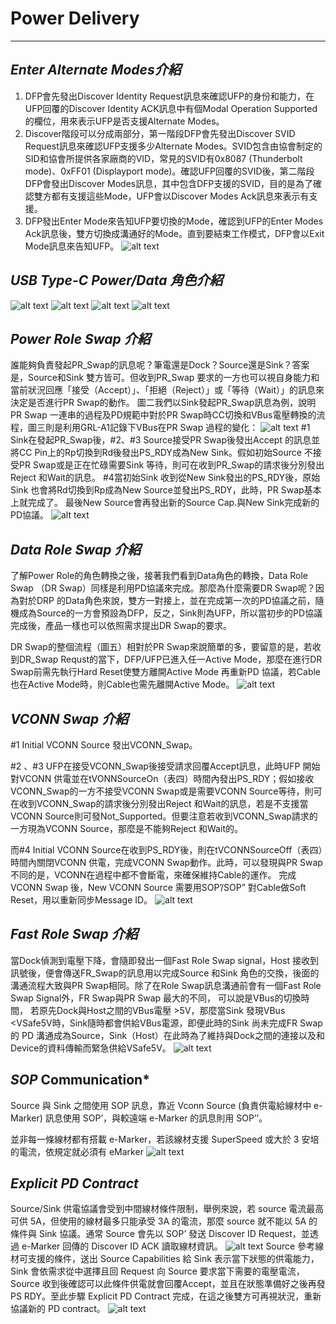 # **Power Delivery**

---

## *Enter Alternate Modes介紹*
1. DFP會先發出Discover Identity Request訊息來確認UFP的身份和能力，在UFP回覆的Discover Identity ACK訊息中有個Modal Operation Supported的欄位，用來表示UFP是否支援Alternate Modes。
2. Discover階段可以分成兩部分，第一階段DFP會先發出Discover SVID Request訊息來確認UFP支援多少Alternate Modes。SVID包含由協會制定的SID和協會所提供各家廠商的VID，常見的SVID有0x8087 (Thunderbolt mode)、0xFF01 (Displayport mode)。確認UFP回覆的SVID後，第二階段DFP會發出Discover Modes訊息，其中包含DFP支援的SVID，目的是為了確認雙方都有支援這些Mode，UFP會以Discover Modes Ack訊息來表示有支援。
3. DFP發出Enter Mode來告知UFP要切換的Mode，確認到UFP的Enter Modes Ack訊息後，雙方切換成溝通好的Mode。直到要結束工作模式，DFP會以Exit Mode訊息來告知UFP。
![alt text](image-8.png)

## *USB Type-C Power/Data 角色介紹*
![alt text](image-11.png)
![alt text](image-9.png)
![alt text](image-10.png)
![alt text](image-12.png)

## *Power Role Swap 介紹*
誰能夠負責發起PR_Swap的訊息呢？筆電還是Dock？Source還是Sink？答案是，Source和Sink 雙方皆可。但收到PR_Swap 要求的一方也可以視自身能力和當前狀況回應「接受（Accept）」、「拒絕（Reject）」或「等待（Wait）」的訊息來決定是否進行PR Swap的動作。
圖二我們以Sink發起PR_Swap訊息為例，說明PR Swap 一連串的過程及PD規範中對於PR Swap時CC切換和VBus電壓轉換的流程，圖三則是利用GRL-A1記錄下VBus在PR Swap 過程的變化：
![alt text](image-13.png)
#1 Sink在發起PR_Swap後，#2、#3 Source接受PR Swap後發出Accept 的訊息並將CC Pin上的Rp切換到Rd後發出PS_RDY成為New Sink。假如初始Source 不接受PR Swap或是正在忙碌需要Sink 等待，則可在收到PR_Swap的請求後分別發出Reject 和Wait的訊息。
#4當初始Sink 收到從New Sink發出的PS_RDY後，原始Sink 也會將Rd切換到Rp成為New Source並發出PS_RDY，此時，PR Swap基本上就完成了。
最後New Source會再發出新的Source Cap.與New Sink完成新的PD協議。
![alt text](image-14.png)

## *Data Role Swap 介紹*
了解Power Role的角色轉換之後，接著我們看到Data角色的轉換，Data Role Swap （DR Swap）同樣是利用PD協議來完成。那麼為什麼需要DR Swap呢？因為對於DRP 的Data角色來說，雙方一對接上，並在完成第一次的PD協議之前，隨機成為Source的一方會預設為DFP，反之，Sink則為UFP，所以當初步的PD協議完成後，產品一樣也可以依照需求提出DR Swap的要求。

DR Swap的整個流程（圖五）相對於PR Swap來說簡單的多，要留意的是，若收到DR_Swap Requst的當下，DFP/UFP已進入任一Active Mode，那麼在進行DR Swap前需先執行Hard Reset使雙方離開Active Mode 再重新PD 協議，若Cable也在Active Mode時，則Cable也需先離開Active Mode。
![alt text](image-16.png)

## *VCONN Swap 介紹*
#1 Initial VCONN Source 發出VCONN_Swap。

#2 、#3 UFP在接受VCONN_Swap後接受請求回覆Accept訊息，此時UFP 開始對VCONN 供電並在tVONNSourceOn（表四）時間內發出PS_RDY；假如接收VCONN_Swap的一方不接受VCONN Swap或是需要VCONN Source等待，則可在收到VCONN_Swap的請求後分別發出Reject 和Wait的訊息，若是不支援當VCONN Source則可發Not_Supported。但要注意若收到VCONN_Swap請求的一方現為VCONN Source，那麼是不能夠Reject 和Wait的。

而#4 Initial VCONN Source在收到PS_RDY後，則在tVCONNSourceOff（表四）時間內關閉VCONN 供電，完成VCONN Swap動作。此時，可以發現與PR Swap不同的是，VCONN在過程中都不會斷電，來確保維持Cable的運作。
完成 VCONN Swap 後，New VCONN Source 需要用SOP’/SOP” 對Cable做Soft Reset，用以重新同步Message ID。
![alt text](image-15.png)

## *Fast Role Swap 介紹*
當Dock偵測到電壓下降，會隨即發出一個Fast Role Swap signal，Host 接收到訊號後，便會傳送FR_Swap的訊息用以完成Source 和Sink 角色的交換，後面的溝通流程大致與PR Swap相同。除了在Role Swap訊息溝通前會有一個Fast Role Swap Signal外，FR Swap與PR Swap 最大的不同， 可以說是VBus的切換時間， 若原先Dock與Host之間的VBus電壓 >5V，那麼當Sink 發現VBus <VSafe5V時，Sink隨時都會供給VBus電源，即便此時的Sink 尚未完成FR Swap的 PD 溝通成為Source，Sink（Host）在此時為了維持與Dock之間的連接以及和Device的資料傳輸而緊急供給VSafe5V。
![alt text](image-17.png)

## *SOP* Communication*
Source 與 Sink 之間使用 SOP 訊息，靠近 Vconn Source (負責供電給線材中 e-Marker) 訊息使用 SOP’，與較遠端 e-Marker 的訊息則用 SOP’’。

並非每一條線材都有搭載 e-Marker，若該線材支援 SuperSpeed 或大於 3 安培的電流，依規定就必須有 eMarker
![alt text](image-18.png)

## *Explicit PD Contract*
Source/Sink 供電協議會受到中間線材條件限制，舉例來說，若 source 電流最高可供 5A，但使用的線材最多只能承受 3A 的電流，那麼 source 就不能以 5A 的條件與 Sink 協議。通常 Source 會先以 SOP’ 發送 Discover ID Request，並透過 e-Marker 回傳的 Discover ID ACK 讀取線材資訊。
![alt text](image-19.png)
Source 參考線材可支援的條件，送出 Source Capabilities 給 Sink 表示當下狀態的供電能力，Sink 會依需求從中選擇且回 Request 向 Source 要求當下需要的電壓電流，Source 收到後確認可以此條件供電就會回覆Accept，並且在狀態準備好之後再發 PS RDY。至此步驟 Explicit PD Contract 完成，在這之後雙方可再視狀況，重新協議新的 PD contract。
![alt text](image-20.png)